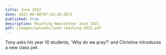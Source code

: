 ```yaml
---
title: June 2022
date: 2022-06-08T07:32:26.567Z
published: true
description: Reaching Newsletter June 2022
pdf: /images/uploads/june-reaching-2022.pdf
---
```

Tony asks his year 10 students, 'Why do we pray?' and Christine introduces a new class pet.
